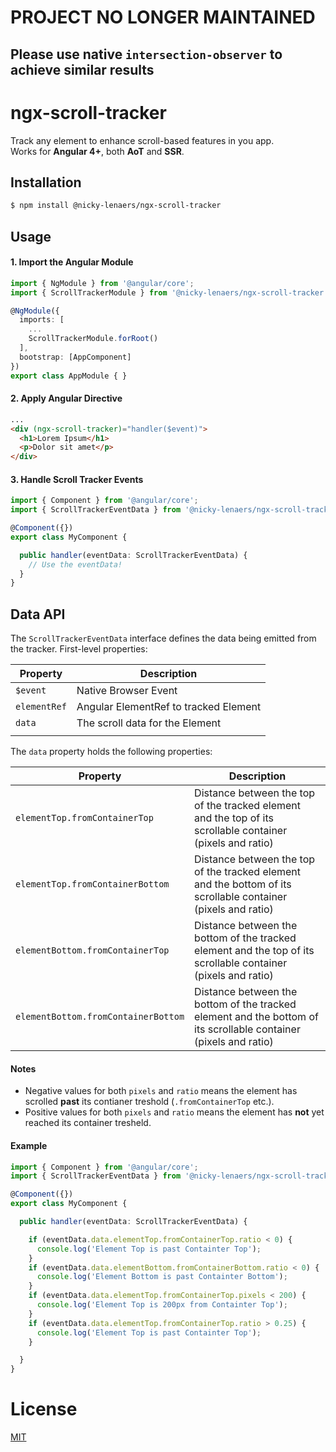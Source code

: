 # PROJECT NO LONGER MAINTAINED

## Please use native `intersection-observer` to achieve similar results

# ngx-scroll-tracker

Track any element to enhance scroll-based features in you app.<br>
Works for **Angular 4+**, both **AoT** and **SSR**.

## Installation
```sh
$ npm install @nicky-lenaers/ngx-scroll-tracker
```

## Usage
#### 1. Import the Angular Module
```ts
import { NgModule } from '@angular/core';
import { ScrollTrackerModule } from '@nicky-lenaers/ngx-scroll-tracker';

@NgModule({
  imports: [
    ...
    ScrollTrackerModule.forRoot()
  ],
  bootstrap: [AppComponent]
})
export class AppModule { }
```

#### 2. Apply Angular Directive
```html
...
<div (ngx-scroll-tracker)="handler($event)">
  <h1>Lorem Ipsum</h1>
  <p>Dolor sit amet</p>
</div>
```

#### 3. Handle Scroll Tracker Events
```ts
import { Component } from '@angular/core';
import { ScrollTrackerEventData } from '@nicky-lenaers/ngx-scroll-tracker';

@Component({})
export class MyComponent {

  public handler(eventData: ScrollTrackerEventData) {
    // Use the eventData!
  }
}
```

## Data API
The `ScrollTrackerEventData` interface defines the data being emitted from the tracker. First-level properties:

| Property     | Description                           |
|--------------|---------------------------------------|
| `$event`     | Native Browser Event                  |
| `elementRef` | Angular ElementRef to tracked Element |
| `data`       | The scroll data for the Element       |
|              |                                       |

The `data` property holds the following properties:

| Property                            | Description                                                                                                      |
|-------------------------------------|------------------------------------------------------------------------------------------------------------------|
| `elementTop.fromContainerTop`       | Distance between the top of the tracked element and the top of its scrollable container (pixels and ratio)       |
| `elementTop.fromContainerBottom`    | Distance between the top of the tracked element and the bottom of its scrollable container (pixels and ratio)    |
| `elementBottom.fromContainerTop`    | Distance between the bottom of the tracked element and the top of its scrollable container (pixels and ratio)    |
| `elementBottom.fromContainerBottom` | Distance between the bottom of the tracked element and the bottom of its scrollable container (pixels and ratio) |

#### Notes
* Negative values for both `pixels` and `ratio` means the element has scrolled **past** its contianer treshold (`.fromContainerTop` etc.).
* Positive values for both `pixels` and `ratio` means the element has **not** yet reached its container tresheld.

#### Example
```ts
import { Component } from '@angular/core';
import { ScrollTrackerEventData } from '@nicky-lenaers/ngx-scroll-tracker';

@Component({})
export class MyComponent {

  public handler(eventData: ScrollTrackerEventData) {

    if (eventData.data.elementTop.fromContainerTop.ratio < 0) {
      console.log('Element Top is past Containter Top');
    }
    if (eventData.data.elementBottom.fromContainerBottom.ratio < 0) {
      console.log('Element Bottom is past Containter Bottom');
    }
    if (eventData.data.elementTop.fromContainerTop.pixels < 200) {
      console.log('Element Top is 200px from Containter Top');
    }
    if (eventData.data.elementTop.fromContainerTop.ratio > 0.25) {
      console.log('Element Top is past Containter Top');
    }

  }
}
```

# License
 [MIT](/LICENSE)

